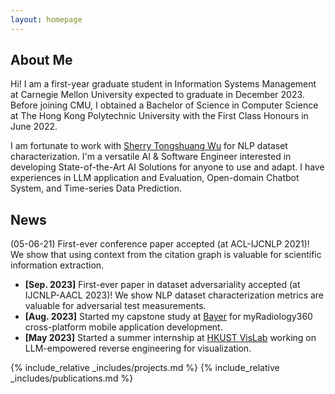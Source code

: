 ```yaml
---
layout: homepage
---
```


## About Me

Hi! I am a first-year graduate student in Information Systems Management at Carnegie Mellon University expected to graduate in December 2023. Before joining CMU, I obtained a Bachelor of Science in Computer Science at The Hong Kong Polytechnic University with the First Class Honours in June 2022. 

I am fortunate to work with [Sherry Tongshuang Wu](https://www.cs.cmu.edu/~sherryw/) for NLP dataset characterization. I'm a versatile AI & Software Engineer interested in developing State-of-the-Art AI Solutions for anyone to use and adapt. I have experiences in LLM application and Evaluation, Open-domain Chatbot System, and Time-series Data Prediction.



<!--- ## Research Interests --->
<!--- - **Computer Vision:** image recognition, image generation, video captioning --->
<!--- - **Machine Learning:** meta-learning, incremental learning, transfer learning --->

## News
(05-06-21) First-ever conference paper accepted (at ACL-IJCNLP 2021)! We show that using context from the citation graph is valuable for scientific information extraction.

- **[Sep. 2023]** First-ever paper in dataset adversariality accepted (at IJCNLP-AACL 2023)! We show NLP dataset characterization metrics are valuable for adversarial test measurements.
- **[Aug. 2023]** Started my capstone study at [Bayer](https://www.bayer.com/en/) for myRadiology360 cross-platform mobile application development.
- **[May 2023]** Started a summer internship at [HKUST VisLab](http://vis.cse.ust.hk/) working on LLM-empowered reverse engineering for visualization.


{% include_relative _includes/projects.md %} 
{% include_relative _includes/publications.md %}
<!--- {% include_relative _includes/services.md %} --->


<!---## Publications --->
<!---Measuring Adversarial Datasets (paper, codes) <br> --->
<!---Yuanchen Bai*, Raoyi Huang*, Vijay Viswanathan, Tzu-Sheng Kuo, Tongshuang Wu <br> --->
<!---IJCNLP-AACL 2023  --->

